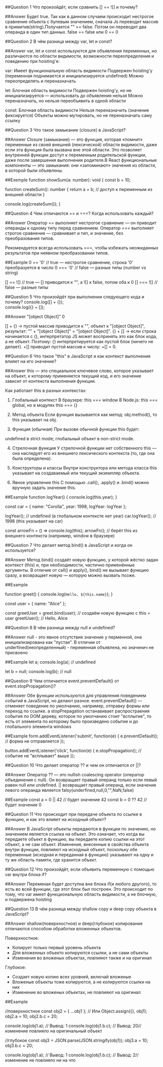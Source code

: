 ##Question 1
Что произойдёт, если сравнить [] == ![] и почему?

##Answer
Будет true. Так как в данном случаем происходит нестрогое сравнение объекта с булевым значением, сначала Js переводит массив в примитив(string).Получается "" == false. Потом он переводит два операнда в один тип данных. false == false или 0 == 0

##Question 2
В чём разница между var, let и const?

##Answer
var, let и const используются для объявления переменных, но различаются по области видимости, возможности переопределения и поведению при hoisting'е:

var:
Имеет функциональную область видимости
Подвержен hoisting'у (переменная поднимается и инициализируется undefined)
Можно переопределять и переназначать

let:
Блочная область видимости
Подвержен hoisting'у, но не инициализируется — использовать до объявления нельзя
Можно переназначать, но нельзя переобъявить в одной области

const:
Блочная область видимости
Нельзя переназначить (значение фиксируется)
Объекты можно мутировать, но не переназначать саму ссылку

##Question 3
Что такое замыкание (closure) в JavaScript?

##Answer
Closure (замыкание) — это функция, которая «помнит» переменные из своей внешней (лексической) области видимости, даже если эта функция была вызвана вне этой области.
Это позволяет внутренней функции доступ к переменным родительской функции, даже после завершения выполнения родителя.В React функциональные компоненты — это замыкания: они «запоминают» значения из области, в которой были объявлены.

##Exemple
function showSum(a: number): void {
const b = 10;

function createSum(): number {
return a + b; // доступ к переменным из внешней области
}

console.log(createSum());
}

##Question 4
Чем отличаются == и ===? Когда использовать каждый?

##Answer
Оператор == выполняет нестрогое сравнение — он приводит операнды к одному типу перед сравнением.
Оператор === выполняет строгое сравнение — сравнивает и тип, и значение, без преобразования типов.

Рекомендуется всегда использовать ===, чтобы избежать неожиданных результатов при неявном преобразовании типов.

##Example
0 == '0' // true — нестрогое сравнение, строка '0' преобразуется в число
0 === '0' // false — разные типы (number vs string)

[] == ![] // true — [] приводится к "", а ![] к false, потом оба к 0
[] === ![] // false — разные типы

##Question 5
Что произойдёт при выполнении следующего кода и почему?
console.log([] + {});  
console.log({} + []);

##Answer
"[object Object]"
0

[] + {} → пустой массив приводится к "", объект к "[object Object]", результат: "" + "[object Object]" = "[object Object]".
{} + [] → если строка начинается с {}, интерпретатор JS может воспринять это как блок кода, а не объект. Поэтому:
{} интерпретируется как пустой блок (ничего не делает).
+[] приводит пустой массив к числу: +[] = 0.

##Question 6
Что такое "this" в JavaScript и как контекст выполнения влияет на его значение?

##Answer
this — это специальное ключевое слово, которое указывает на объект, к которому применяется текущий код, и его значение зависит от контекста выполнения функции.

Как работает this в разных контекстах:

1. Глобальный контекст
   В браузере: this === window
   В Node.js: this === global, но в модулях this === {}

2. Метод объекта
   Если функция вызывается как метод: obj.method(), то this указывает на obj.

3. Функция (обычная)
   При вызове обычной функции this будет:

undefined в strict mode;
глобальный объект в non-strict mode.

4. Стрелочная функция
   У стрелочной функции нет собственного this — она наследует его из внешнего лексического контекста (то, где она была определена).
5. Конструкторы и классы
   Внутри конструктора или метода класса this указывает на создаваемый или текущий экземпляр объекта.

6. Явное управление this
   С помощью .call(), .apply() и .bind() можно вручную задать значение this.

##Example
function logYear() {
console.log(this.year);
}

const car = {
name: "Corolla",
year: 1998,
logYear: logYear
};

logYear(); // undefined (в глобальном контексте нет year)
car.logYear(); // 1998 (this указывает на car)

const arrowFn = () => console.log(this);
arrowFn(); // берёт this из внешнего контекста (например, window в браузере)

##Question 7
Что делает метод bind() в JavaScript и когда он используется?

##Answer
Метод bind() создаёт новую функцию, у которой жёстко задан контекст (this) и, при необходимости, частично применённые аргументы.
В отличие от call() и apply(), bind() не вызывает функцию сразу, а возвращает новую — которую можно вызвать позже.

##Example

function greet() {
console.log(`Hello, ${this.name}`);
}

const user = { name: "Alice" };

const greetUser = greet.bind(user); // создаём новую функцию с this = user
greetUser(); // Hello, Alice

##Question 8
В чём разница между null и undefined?

##Answer
null - это явное отсутствие значение у перменной, она инициализирована как "пустая". В отличии от underfined(неопределенный) - переменная объявлена, но значенич не присвоено

##Example
let a;
console.log(a); // undefined

let b = null;
console.log(b); // null

##Question 9
Чем отличается event.preventDefault() от event.stopPropagation()?

##Answer
Обе функции используются для управления поведением событий в JavaScript, но делают разное. event.preventDefault() — отменяет поведение по умолчанию, например, отправку формы или переход по ссылке. а stopPrepagation останавивает распростраения события по DOM дереву, которое по умолчанию стоит "всплытие", то есть от элемента по которому было произведено событие и до глобального элемента windows

##Example
form.addEventListener('submit', function(e) {
e.preventDefault(); // форма не отправляется
});

button.addEventListener('click', function(e) {
e.stopPropagation(); // событие не "всплывает" выше
});

##Question 10
Что делает оператор ?? и чем он отличается от ||?

##Answer
Оператор ?? — это nullish coalescing operator (оператор объединения с null). Он возвращает правый операнд только если левый равен null или undefined. || возвращает правый операнд, если значение левого операнда является falsy(underfined,null,0,"",NaN,false)

##Example
const a = 0 || 42 // будет значение 42
const b = 0 ?? 42 // будет значение 0

##Question 11
Что происходит при передаче объекта по ссылке в функцию, и как это влияет на исходный объект?

##Answer
В JavaScript объекты передаются в функции по значению, но значением является ссылка на объект. Это означает, что когда вы передаете объект в функцию, вы передаете копию ссылки на этот объект, а не сам объект. Изменения, внесенные в свойства объекта внутри функции, повлияют на исходный объект, поскольку обе переменные (исходная и переданная в функцию) указывают на одну и ту же область памяти, где хранится объект.

##Question 12
Что произойдёт, если объявить переменную с помощью var внутри блока if?

##Answer
Переменая будет доступна вне блока if(и любого другого), то есть во всей функции, где этот блок был построен. Это происходит по тому, что var имеет функциональную область видимости, а не блочную, и подвержена hoisting

##Question 13
В чём разница между shallow copy и deep copy объекта в JavaScript?

##Answer
shallow(поверхностное) и deep(глубокое) копирование отличаются способом обработки вложенных объектов.

Поверхностное:

- Копирует только первый уровень объекта
- Для вложенных объекто копируются ссылки, а не сами объекты
- Изменения во вложеных объектах, повлияют также и на оригинал

Глубокое:

- Создает новую копию всех уровней, включай вложеные
- Вложеные объекты тоже копируются, а не копируются ссылки на них
- Изменение во вложеных объектах, не повлияют на оригинал

##Example

//поверхностное
const obj2 = { ...obj1 }; // Или Object.assign({}, obj1);
obj2.a = 10;
obj2.b.c = 20;

console.log(obj1.a); // Вывод: 1
console.log(obj1.b.c); // Вывод: 20//изменение повлияло на оригинальный объект

//глубокое
const obj3 = JSON.parse(JSON.stringify(obj1));
obj3.a = 10;
obj3.b.c = 20;

console.log(obj1.a); // Вывод: 1
console.log(obj1.b.c); // Вывод: 2// изменение не повлияло ни на что
